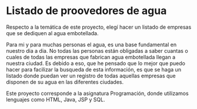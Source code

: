 # Listado de proovedores de agua
Respecto a la temática de este proyecto, elegí hacer un listado de empresas que se dediquen al agua embotellada. 

Para mi y para muchas personas el agua, es una base fundamental en nuestro dia a dia.
No todas las personas están obligadas a saber cuantas o cuales de todas las empresas que fabrican agua embotellada llegan a nuestra ciudad. Es debido a eso, que he pensado que lo
mejor que puedo hacer para facilizar la busqueda de esta información, es que se haga un listado donde puedan ver un registro de todas aquellas empresas que disponen de su agua en
las diferentes ciudades.

Este proyecto corresponde a la asignatura Programación, donde utilizamos lenguajes como HTML, Java, JSP y SQL.
